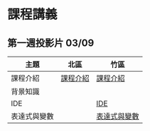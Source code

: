 # 課程講義

## 第一週投影片 03/09
| 主題         | 北區                      | 竹區                           |
| ------------ | ------------------------- | ------------------------------ |
| 課程介紹     | [課程介紹][taipei-intro]  |   [課程介紹][hc-intro]         |
| 背景知識     |                           |                                |      
| IDE          |                           |   [IDE][hc-IDE]                |      
| 表達式與變數 |                           |   [表達式與變數][hc-expression-and-variable]            |      

[taipei-intro]: https://drive.google.com/open?id=1-S2Z3ROvg5xAmYbUKOY5nZPrbjZsOcon
[hc-intro]: https://drive.google.com/open?id=1FS62u-hX0B_OU68yHgKHPEx7rfGVQWtVQN6h20c6Gbw
[hc-IDE]: https://drive.google.com/file/d/0B13ab_fQ7QbjbHd4alFORmJvenc/view
[hc-expression-and-variable]: https://drive.google.com/open?id=1wowN-r0_w3CvmaRhfRvpuGnxDsJ_s7Nr